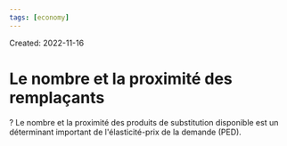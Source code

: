 ```yaml
---
tags: [economy] 
---
```

Created: 2022-11-16

# Le nombre et la proximité des remplaçants
?
Le nombre et la proximité des produits de substitution disponible est un déterminant important de l'élasticité-prix de la demande (PED).
<!--SR:!2022-11-21,3,250-->